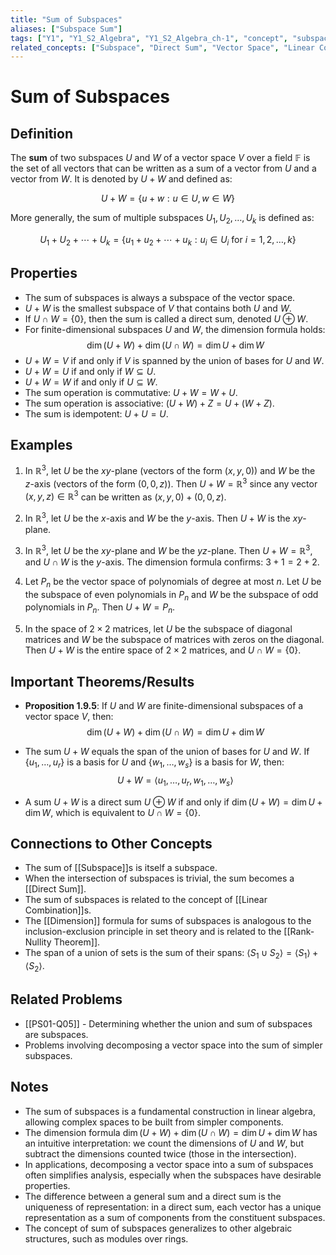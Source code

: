 ```yaml
---
title: "Sum of Subspaces"
aliases: ["Subspace Sum"]
tags: ["Y1", "Y1_S2_Algebra", "Y1_S2_Algebra_ch-1", "concept", "subspace", "direct-sum", "vector-space", "linear-combination", "dimension", "span", "rank-nullity-theorem", "linear-algebra"]
related_concepts: ["Subspace", "Direct Sum", "Vector Space", "Linear Combination", "Dimension", "Span", "Rank-Nullity Theorem", "Field"]
---
```


# Sum of Subspaces

## Definition
The **sum** of two subspaces $U$ and $W$ of a vector space $V$ over a field $\mathbb{F}$ is the set of all vectors that can be written as a sum of a vector from $U$ and a vector from $W$. It is denoted by $U + W$ and defined as:

$$U + W = \{u + w : u \in U, w \in W\}$$

More generally, the sum of multiple subspaces $U_1, U_2, \ldots, U_k$ is defined as:

$$U_1 + U_2 + \cdots + U_k = \{u_1 + u_2 + \cdots + u_k : u_i \in U_i \text{ for } i = 1, 2, \ldots, k\}$$

## Properties
- The sum of subspaces is always a subspace of the vector space.
- $U + W$ is the smallest subspace of $V$ that contains both $U$ and $W$.
- If $U \cap W = \{0\}$, then the sum is called a direct sum, denoted $U \oplus W$.
- For finite-dimensional subspaces $U$ and $W$, the dimension formula holds:
  $$\dim(U + W) + \dim(U \cap W) = \dim U + \dim W$$
- $U + W = V$ if and only if $V$ is spanned by the union of bases for $U$ and $W$.
- $U + W = U$ if and only if $W \subseteq U$.
- $U + W = W$ if and only if $U \subseteq W$.
- The sum operation is commutative: $U + W = W + U$.
- The sum operation is associative: $(U + W) + Z = U + (W + Z)$.
- The sum is idempotent: $U + U = U$.

## Examples
1. In $\mathbb{R}^3$, let $U$ be the $xy$-plane (vectors of the form $(x, y, 0)$) and $W$ be the $z$-axis (vectors of the form $(0, 0, z)$). Then $U + W = \mathbb{R}^3$ since any vector $(x, y, z) \in \mathbb{R}^3$ can be written as $(x, y, 0) + (0, 0, z)$.

2. In $\mathbb{R}^3$, let $U$ be the $x$-axis and $W$ be the $y$-axis. Then $U + W$ is the $xy$-plane.

3. In $\mathbb{R}^3$, let $U$ be the $xy$-plane and $W$ be the $yz$-plane. Then $U + W = \mathbb{R}^3$, and $U \cap W$ is the $y$-axis. The dimension formula confirms: $3 + 1 = 2 + 2$.

4. Let $P_n$ be the vector space of polynomials of degree at most $n$. Let $U$ be the subspace of even polynomials in $P_n$ and $W$ be the subspace of odd polynomials in $P_n$. Then $U + W = P_n$.

5. In the space of $2 \times 2$ matrices, let $U$ be the subspace of diagonal matrices and $W$ be the subspace of matrices with zeros on the diagonal. Then $U + W$ is the entire space of $2 \times 2$ matrices, and $U \cap W = \{0\}$.

## Important Theorems/Results
- **Proposition 1.9.5**: If $U$ and $W$ are finite-dimensional subspaces of a vector space $V$, then:
  $$\dim(U + W) + \dim(U \cap W) = \dim U + \dim W$$
  
- The sum $U + W$ equals the span of the union of bases for $U$ and $W$. If $\{u_1, \ldots, u_r\}$ is a basis for $U$ and $\{w_1, \ldots, w_s\}$ is a basis for $W$, then:
  $$U + W = \langle u_1, \ldots, u_r, w_1, \ldots, w_s \rangle$$
  
- A sum $U + W$ is a direct sum $U \oplus W$ if and only if $\dim(U + W) = \dim U + \dim W$, which is equivalent to $U \cap W = \{0\}$.

## Connections to Other Concepts
- The sum of [[Subspace]]s is itself a subspace.
- When the intersection of subspaces is trivial, the sum becomes a [[Direct Sum]].
- The sum of subspaces is related to the concept of [[Linear Combination]]s.
- The [[Dimension]] formula for sums of subspaces is analogous to the inclusion-exclusion principle in set theory and is related to the [[Rank-Nullity Theorem]].
- The span of a union of sets is the sum of their spans: $\langle S_1 \cup S_2 \rangle = \langle S_1 \rangle + \langle S_2 \rangle$.

## Related Problems
- [[PS01-Q05]] - Determining whether the union and sum of subspaces are subspaces.
- Problems involving decomposing a vector space into the sum of simpler subspaces.

## Notes
- The sum of subspaces is a fundamental construction in linear algebra, allowing complex spaces to be built from simpler components.
- The dimension formula $\dim(U + W) + \dim(U \cap W) = \dim U + \dim W$ has an intuitive interpretation: we count the dimensions of $U$ and $W$, but subtract the dimensions counted twice (those in the intersection).
- In applications, decomposing a vector space into a sum of subspaces often simplifies analysis, especially when the subspaces have desirable properties.
- The difference between a general sum and a direct sum is the uniqueness of representation: in a direct sum, each vector has a unique representation as a sum of components from the constituent subspaces.
- The concept of sum of subspaces generalizes to other algebraic structures, such as modules over rings.

